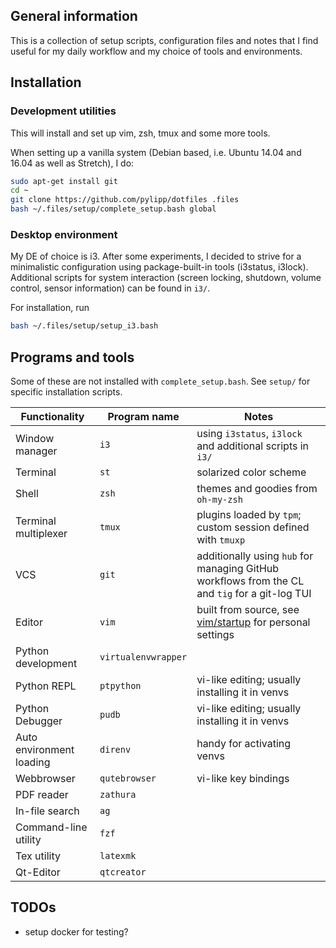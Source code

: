 ## General information

This is a collection of setup scripts, configuration files and notes that I find useful for my daily workflow and my choice of tools and environments. 

## Installation 

### Development utilities

This will install and set up vim, zsh, tmux and some more tools.

When setting up a vanilla system (Debian based, i.e. Ubuntu 14.04 and 16.04 as well as Stretch), I do:
```bash
sudo apt-get install git
cd ~
git clone https://github.com/pylipp/dotfiles .files
bash ~/.files/setup/complete_setup.bash global
```

### Desktop environment

My DE of choice is i3. After some experiments, I decided to strive for a minimalistic configuration using package-built-in tools (i3status, i3lock). Additional scripts for system interaction (screen locking, shutdown, volume control, sensor information) can be found in `i3/`. 

For installation, run
```bash
bash ~/.files/setup/setup_i3.bash
```

## Programs and tools

Some of these are not installed with `complete_setup.bash`. See `setup/` for specific installation scripts. 

Functionality | Program name | Notes
------------- | ------------ | -----
Window manager | `i3` | using `i3status`, `i3lock` and additional scripts in `i3/`
Terminal | `st` | solarized color scheme
Shell | `zsh` | themes and goodies from `oh-my-zsh`
Terminal multiplexer | `tmux` | plugins loaded by `tpm`; custom session defined with `tmuxp`
VCS | `git` | additionally using `hub` for managing GitHub workflows from the CL and `tig` for a git-log TUI
Editor | `vim` | built from source, see [vim/startup](https://github.com/pylipp/dotfiles/tree/master/vim/startup) for personal settings
Python development | `virtualenvwrapper` |
Python REPL | `ptpython` | vi-like editing; usually installing it in venvs
Python Debugger | `pudb` | vi-like editing; usually installing it in venvs
Auto environment loading | `direnv` | handy for activating venvs
Webbrowser | `qutebrowser` | vi-like key bindings
PDF reader | `zathura` | 
In-file search | `ag` |
Command-line utility | `fzf` |
Tex utility | `latexmk` |
Qt-Editor | `qtcreator` |

## TODOs

- setup docker for testing?

